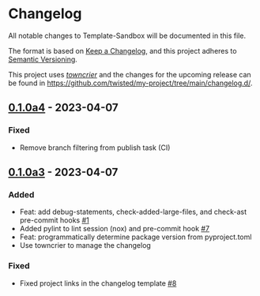<!--
SPDX-FileCopyrightText: 2023 The Template-Sandbox Authors

SPDX-License-Identifier: CC-BY-4.0
-->

# Changelog

All notable changes to Template-Sandbox will be documented in this file.

The format is based on [Keep a Changelog](https://keepachangelog.com/en/1.1.0/), and this project adheres to [Semantic Versioning](https://semver.org/spec/v2.0.0.html).

This project uses [*towncrier*](https://towncrier.readthedocs.io/) and the changes for the upcoming release can be found in <https://github.com/twisted/my-project/tree/main/changelog.d/>.

<!-- towncrier release notes start -->

## [0.1.0a4](https://github.com/rfguimaraes/template-sandbox/tree/v0.1.0a4) - 2023-04-07



### Fixed

- Remove branch filtering from publish task (CI)


## [0.1.0a3](https://github.com/rfguimaraes/template-sandbox/tree/v0.1.0a3) - 2023-04-07



### Added

- Feat: add debug-statements, check-added-large-files, and check-ast pre-commit hooks [#1](https://github.com/template-sandbox/issues/1)
- Added pylint to lint session (nox) and pre-commit hook [#7](https://github.com/template-sandbox/issues/7)
- Feat: programmatically determine package version from pyproject.toml
- Use towncrier to manage the changelog


### Fixed

- Fixed project links in the changelog template [#8](https://github.com/template-sandbox/issues/8)
